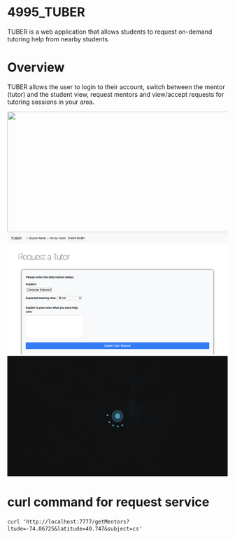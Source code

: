 # 4995_TUBER
TUBER is a web application that allows students to request on-demand tutoring help from nearby students. 

# Overview
TUBER allows the user to login to their account, switch between the mentor (tutor) and the student view, request mentors and view/accept requests for tutoring sessions in your area. 

<img src="src/img1.JPG" width="550" height ="275"><nobr>
<img src="src/img2.JPG" width="550" height ="275"><nobr>
<img src="src/img3.JPG" width="550" height ="275"><nobr>


# curl command for request service

```
curl 'http://localhost:7777/getMentors?ltude=-74.06725&latitude=40.747&subject=cs'
```
